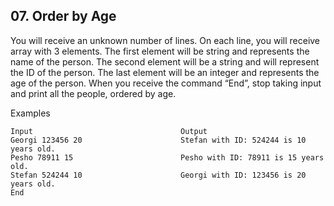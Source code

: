 ## 07. Order by Age

You will receive an unknown number of lines. On each line, you will receive array with 3 elements. The first element will be string and represents the name of the person. The second element will be a string and will represent the ID of the person. The last element will be an integer and represents the age of the person. When you receive the command “End”, stop taking input and print all the people, ordered by age.

Examples

```
Input	                              Output
Georgi 123456 20                      Stefan with ID: 524244 is 10 years old.
Pesho 78911 15                        Pesho with ID: 78911 is 15 years old.
Stefan 524244 10                      Georgi with ID: 123456 is 20 years old.
End	
```
